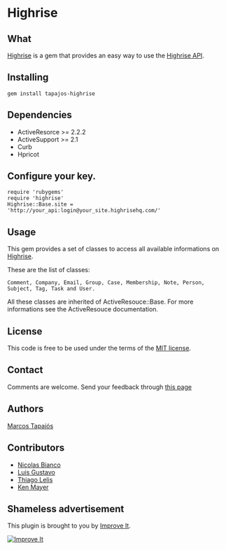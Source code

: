 # Highrise

## What

[Highrise][h] is a gem that provides an easy way to use the [Highrise API][api].

## Installing

    gem install tapajos-highrise

## Dependencies

* ActiveResorce >= 2.2.2
* ActiveSupport >= 2.1
* Curb
* Hpricot

## Configure your key.
    
    require 'rubygems'
    require 'highrise'
    Highrise::Base.site = 'http://your_api:login@your_site.highrisehq.com/'
    
## Usage

This gem provides a set of classes to access all available informations on [Highrise][h].

These are the list of classes:

    Comment, Company, Email, Group, Case, Membership, Note, Person, Subject, Tag, Task and User. 

All these classes are inherited of ActiveResouce::Base. For more informations see the ActiveResouce documentation.

## License

This code is free to be used under the terms of the [MIT license][mit].

## Contact

Comments are welcome. Send your feedback through [this page][co]

## Authors

[Marcos Tapajós][mt]

## Contributors

* [Nicolas Bianco][nb]
* [Luis Gustavo][lg]
* [Thiago Lelis][tl]
* [Ken Mayer][km]

## Shameless advertisement

This plugin is brought to you by [Improve It][ii].

[![Improve It][logo]][ii]

[logo]:http://www.improveit.com.br/images/logo/logo_improve_it_screen.gif "Improve It"
[mt]: http://www.improveit.com.br/en/company/tapajos
[ii]: http://www.improveit.com.br/en
[co]: http://github.com/kmayer
[mit]:http://www.opensource.org/licenses/mit-license.php
[h]:  http://www.highrisehq.com/
[km]: http://github.com/kmayer
[lg]: http://github.com/luisbebop
[nb]: http://github.com/slainer86
[tl]: http://github.com/ThiagoLelis
[api]: http://developer.37signals.com/highrise